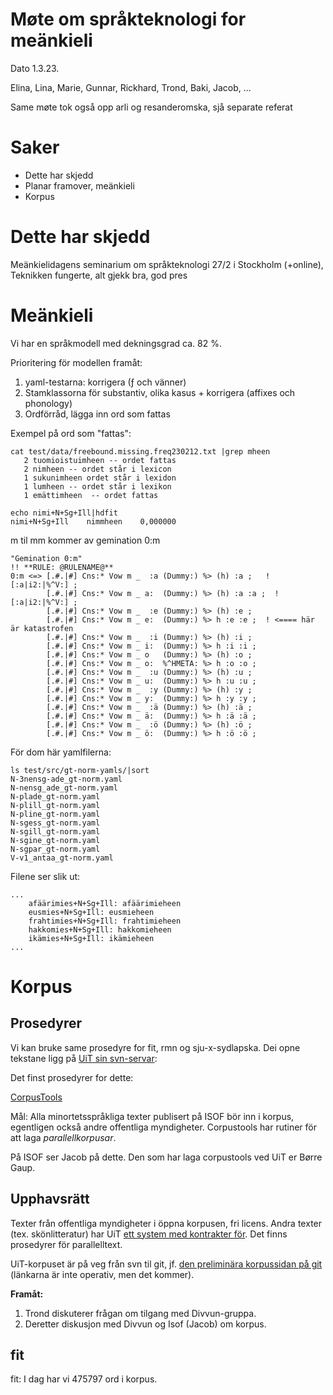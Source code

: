 Møte om språkteknologi for meänkieli
====================================

Dato 1.3.23.

Elina, Lina, Marie, Gunnar, Rickhard, Trond, Baki, Jacob, ...

Same møte tok også opp arli og resanderomska, sjå separate referat

# Saker

- Dette har skjedd
- Planar framover, meänkieli
- Korpus



# Dette har skjedd

Meänkielidagens seminarium om språkteknologi 27/2 i Stockholm (+online), Teknikken fungerte, alt gjekk bra, god pres

# Meänkieli

Vi har en språkmodell med dekningsgrad ca. 82 %. 

Prioritering för modellen framåt:

1. yaml-testarna: korrigera (ƒ och vänner)
2. Stamklassorna för substantiv, olika kasus + korrigera (affixes och phonology)
3. Ordförråd, lägga inn ord som fattas

Exempel på ord som "fattas":

```
cat test/data/freebound.missing.freq230212.txt |grep mheen
   2 tuomioistuimheen -- ordet fattas
   2 nimheen -- ordet står i lexicon
   1 sukunimheen ordet står i lexidon
   1 lumheen -- ordet står i lexikon
   1 emättimheen  -- ordet fattas

echo nimi+N+Sg+Ill|hdfit
nimi+N+Sg+Ill    nimmheen    0,000000
```

m til mm kommer av gemination 0:m

```
"Gemination 0:m"
!! **RULE: @RULENAME@**
0:m <=> [.#.|#] Cns:* Vow m _  :a (Dummy:) %> (h) :a ;   ! [:a|i2:|%^V:] ;
        [.#.|#] Cns:* Vow m _ a:  (Dummy:) %> (h) :a :a ;  ! [:a|i2:|%^V:] ;
        [.#.|#] Cns:* Vow m _  :e (Dummy:) %> (h) :e ;
        [.#.|#] Cns:* Vow m _ e:  (Dummy:) %> h :e :e ;  ! <==== här är katastrofen
        [.#.|#] Cns:* Vow m _  :i (Dummy:) %> (h) :i ;
        [.#.|#] Cns:* Vow m _ i:  (Dummy:) %> h :i :i ;
        [.#.|#] Cns:* Vow m _ o   (Dummy:) %> (h) :o ;
        [.#.|#] Cns:* Vow m _ o:  %^HMETA: %> h :o :o ;
        [.#.|#] Cns:* Vow m _  :u (Dummy:) %> (h) :u ;
        [.#.|#] Cns:* Vow m _ u:  (Dummy:) %> h :u :u ;
        [.#.|#] Cns:* Vow m _  :y (Dummy:) %> (h) :y ;
        [.#.|#] Cns:* Vow m _ y:  (Dummy:) %> h :y :y ;
        [.#.|#] Cns:* Vow m _  :ä (Dummy:) %> (h) :ä ;
        [.#.|#] Cns:* Vow m _ ä:  (Dummy:) %> h :ä :ä ;
        [.#.|#] Cns:* Vow m _  :ö (Dummy:) %> (h) :ö ;
        [.#.|#] Cns:* Vow m _ ö:  (Dummy:) %> h :ö :ö ;
```

För dom här yamlfilerna:
    
```
ls test/src/gt-norm-yamls/|sort
N-3nensg-ade_gt-norm.yaml
N-nensg_ade_gt-norm.yaml
N-plade_gt-norm.yaml
N-plill_gt-norm.yaml
N-pline_gt-norm.yaml
N-sgess_gt-norm.yaml
N-sgill_gt-norm.yaml
N-sgine_gt-norm.yaml
N-sgpar_gt-norm.yaml
V-v1_antaa_gt-norm.yaml
```

Filene ser slik ut:
    
```
...
    afäärimies+N+Sg+Ill: afäärimieheen
    eusmies+N+Sg+Ill: eusmieheen
    frahtimies+N+Sg+Ill: frahtimieheen
    hakkomies+N+Sg+Ill: hakkomieheen
    ikämies+N+Sg+Ill: ikämieheen
...
```







# Korpus

## Prosedyrer

Vi kan bruke same prosedyre for fit, rmn og sju-x-sydlapska. Dei opne tekstane ligg på [UiT sin svn-servar](https://gtsvn.uit.no/freecorpus/orig/): 

Det finst prosedyrer for dette:
    
[CorpusTools](https://giellalt.github.io/ling/CorpusTools.html)

Mål: Alla minortetsspråkliga texter publisert på ISOF bör inn i korpus, egentligen också andre offentliga myndigheter. Corpustools har rutiner för att laga *parallellkorpusar*.

På ISOF ser Jacob på dette. Den som har laga corpustools ved UiT er Børre Gaup.

## Upphavsrätt

Texter från offentliga myndigheter i öppna korpusen, fri licens. Andra texter (tex. skönlitteratur) har UiT [ett system med kontrakter för](https://giellalt.github.io/infra/corpus_collectors_howto.html). Det finns prosedyrer för parallelltext.

UiT-korpuset är på veg från svn til git, jf. [den preliminära korpussidan på git](https://giellalt.github.io/CorpusResources.html) (länkarna är inte operativ, men det kommer).

**Framåt:**

1. Trond diskuterer frågan om tilgang med Divvun-gruppa.
2. Deretter diskusjon med Divvun og Isof (Jacob) om korpus.

## fit

fit: I dag har vi 475797 ord i korpus.






